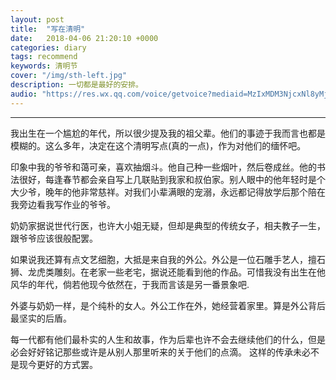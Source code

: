 ```yaml
---
layout: post
title:  "写在清明"
date:   2018-04-06 21:20:10 +0000
categories: diary
tags: recommend
keywords: 清明节
cover: "/img/sth-left.jpg"
description: 一切都是最好的安排。
audio: "https://res.wx.qq.com/voice/getvoice?mediaid=MzIxMDM3NjcxNl8yMjQ3NDgzNjgy"
---
```


---
我出生在一个尴尬的年代，所以很少提及我的祖父辈。他们的事迹于我而言也都是模糊的。这么多年，决定在这个清明写点(真的一点)，作为对他们的缅怀吧。

印象中我的爷爷和蔼可亲，喜欢抽烟斗。他自己种一些烟叶，然后卷成丝。他的书法很好，每逢春节都会亲自写上几联贴到我家和叔伯家。别人眼中的他年轻时是个大少爷，晚年的他非常慈祥。对我们小辈满眼的宠溺，永远都记得放学后那个陪在我旁边看我写作业的爷爷。

奶奶家据说世代行医，也许大小姐无疑，但却是典型的传统女子，相夫教子一生，跟爷爷应该很般配罢。

如果说我还算有点文艺细胞，大抵是来自我的外公。外公是一位石雕手艺人，擅石狮、龙虎类雕刻。在老家一些老宅，据说还能看到他的作品。可惜我没有出生在他风华的年代，倘若他现今依然在，于我而言该是另一番景象吧.

外婆与奶奶一样，是个纯朴的女人。外公工作在外，她经营着家里。算是外公背后最坚实的后盾。

每一代都有他们最朴实的人生和故事，作为后辈也许不会去继续他们的什么，但是必会好好铭记那些或许是从别人那里听来的关于他们的点滴。
这样的传承未必不是现今更好的方式罢。